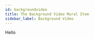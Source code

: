 ```yaml
---
id: backgroundvideo
title: The Background Video Mural Item
sidebar_label: Background Video
---
```


Hello
